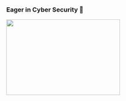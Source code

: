 ### Eager in Cyber Security 👤
<img src="https://github.com/romisaagadallah/romisaagadallah/assets/143289944/9281f108-a180-42a7-83e6-f473758f2980" width="300" height="200">
